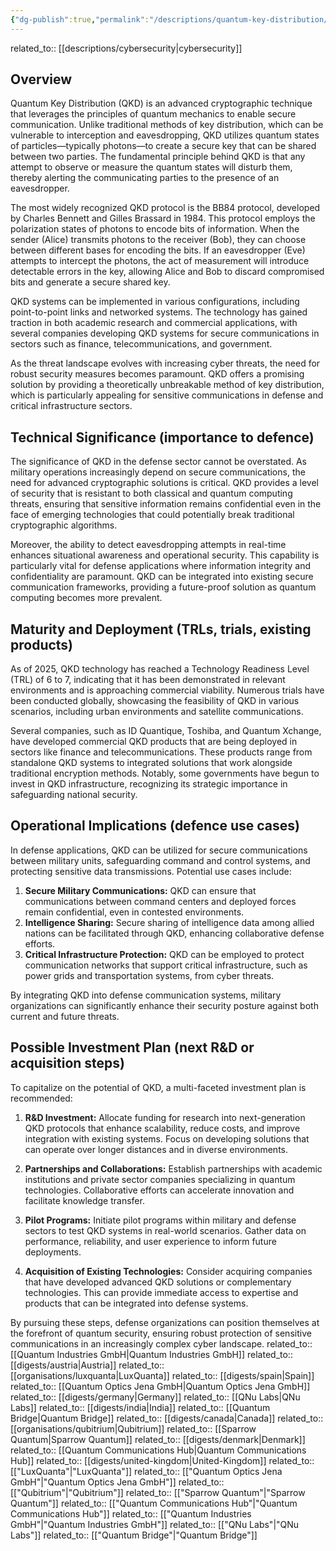 ```yaml
---
{"dg-publish":true,"permalink":"/descriptions/quantum-key-distribution/","title":"quantum key distribution","tags":["communication","dual-use","quantum","security","trl-6"]}
---
```



related_to:: [[descriptions/cybersecurity\|cybersecurity]]

## Overview
Quantum Key Distribution (QKD) is an advanced cryptographic technique that leverages the principles of quantum mechanics to enable secure communication. Unlike traditional methods of key distribution, which can be vulnerable to interception and eavesdropping, QKD utilizes quantum states of particles—typically photons—to create a secure key that can be shared between two parties. The fundamental principle behind QKD is that any attempt to observe or measure the quantum states will disturb them, thereby alerting the communicating parties to the presence of an eavesdropper.

The most widely recognized QKD protocol is the BB84 protocol, developed by Charles Bennett and Gilles Brassard in 1984. This protocol employs the polarization states of photons to encode bits of information. When the sender (Alice) transmits photons to the receiver (Bob), they can choose between different bases for encoding the bits. If an eavesdropper (Eve) attempts to intercept the photons, the act of measurement will introduce detectable errors in the key, allowing Alice and Bob to discard compromised bits and generate a secure shared key.

QKD systems can be implemented in various configurations, including point-to-point links and networked systems. The technology has gained traction in both academic research and commercial applications, with several companies developing QKD systems for secure communications in sectors such as finance, telecommunications, and government.

As the threat landscape evolves with increasing cyber threats, the need for robust security measures becomes paramount. QKD offers a promising solution by providing a theoretically unbreakable method of key distribution, which is particularly appealing for sensitive communications in defense and critical infrastructure sectors.

## Technical Significance (importance to defence)
The significance of QKD in the defense sector cannot be overstated. As military operations increasingly depend on secure communications, the need for advanced cryptographic solutions is critical. QKD provides a level of security that is resistant to both classical and quantum computing threats, ensuring that sensitive information remains confidential even in the face of emerging technologies that could potentially break traditional cryptographic algorithms.

Moreover, the ability to detect eavesdropping attempts in real-time enhances situational awareness and operational security. This capability is particularly vital for defense applications where information integrity and confidentiality are paramount. QKD can be integrated into existing secure communication frameworks, providing a future-proof solution as quantum computing becomes more prevalent.

## Maturity and Deployment (TRLs, trials, existing products)
As of 2025, QKD technology has reached a Technology Readiness Level (TRL) of 6 to 7, indicating that it has been demonstrated in relevant environments and is approaching commercial viability. Numerous trials have been conducted globally, showcasing the feasibility of QKD in various scenarios, including urban environments and satellite communications.

Several companies, such as ID Quantique, Toshiba, and Quantum Xchange, have developed commercial QKD products that are being deployed in sectors like finance and telecommunications. These products range from standalone QKD systems to integrated solutions that work alongside traditional encryption methods. Notably, some governments have begun to invest in QKD infrastructure, recognizing its strategic importance in safeguarding national security.

## Operational Implications (defence use cases)
In defense applications, QKD can be utilized for secure communications between military units, safeguarding command and control systems, and protecting sensitive data transmissions. Potential use cases include:

1. **Secure Military Communications:** QKD can ensure that communications between command centers and deployed forces remain confidential, even in contested environments.
2. **Intelligence Sharing:** Secure sharing of intelligence data among allied nations can be facilitated through QKD, enhancing collaborative defense efforts.
3. **Critical Infrastructure Protection:** QKD can be employed to protect communication networks that support critical infrastructure, such as power grids and transportation systems, from cyber threats.

By integrating QKD into defense communication systems, military organizations can significantly enhance their security posture against both current and future threats.

## Possible Investment Plan (next R&D or acquisition steps)
To capitalize on the potential of QKD, a multi-faceted investment plan is recommended:

1. **R&D Investment:** Allocate funding for research into next-generation QKD protocols that enhance scalability, reduce costs, and improve integration with existing systems. Focus on developing solutions that can operate over longer distances and in diverse environments.

2. **Partnerships and Collaborations:** Establish partnerships with academic institutions and private sector companies specializing in quantum technologies. Collaborative efforts can accelerate innovation and facilitate knowledge transfer.

3. **Pilot Programs:** Initiate pilot programs within military and defense sectors to test QKD systems in real-world scenarios. Gather data on performance, reliability, and user experience to inform future deployments.

4. **Acquisition of Existing Technologies:** Consider acquiring companies that have developed advanced QKD solutions or complementary technologies. This can provide immediate access to expertise and products that can be integrated into defense systems.

By pursuing these steps, defense organizations can position themselves at the forefront of quantum security, ensuring robust protection of sensitive communications in an increasingly complex cyber landscape.
related_to:: [[Quantum Industries GmbH\|Quantum Industries GmbH]]
related_to:: [[digests/austria\|Austria]]
related_to:: [[organisations/luxquanta\|LuxQuanta]]
related_to:: [[digests/spain\|Spain]]
related_to:: [[Quantum Optics Jena GmbH\|Quantum Optics Jena GmbH]]
related_to:: [[digests/germany\|Germany]]
related_to:: [[QNu Labs\|QNu Labs]]
related_to:: [[digests/india\|India]]
related_to:: [[Quantum Bridge\|Quantum Bridge]]
related_to:: [[digests/canada\|Canada]]
related_to:: [[organisations/qubitrium\|Qubitrium]]
related_to:: [[Sparrow Quantum\|Sparrow Quantum]]
related_to:: [[digests/denmark\|Denmark]]
related_to:: [[Quantum Communications Hub\|Quantum Communications Hub]]
related_to:: [[digests/united-kingdom\|United-Kingdom]]
related_to:: [["LuxQuanta"\|"LuxQuanta"]]
related_to:: [["Quantum Optics Jena GmbH"\|"Quantum Optics Jena GmbH"]]
related_to:: [["Qubitrium"\|"Qubitrium"]]
related_to:: [["Sparrow Quantum"\|"Sparrow Quantum"]]
related_to:: [["Quantum Communications Hub"\|"Quantum Communications Hub"]]
related_to:: [["Quantum Industries GmbH"\|"Quantum Industries GmbH"]]
related_to:: [["QNu Labs"\|"QNu Labs"]]
related_to:: [["Quantum Bridge"\|"Quantum Bridge"]]
